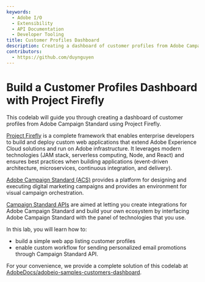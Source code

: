 ```yaml
---
keywords:
  - Adobe I/O
  - Extensibility
  - API Documentation
  - Developer Tooling
title: Customer Profiles Dashboard
description: Creating a dashboard of customer profiles from Adobe Campaign Standard using Project Firefly.
contributors: 
  - https://github.com/duynguyen 
---
```


# Build a Customer Profiles Dashboard with Project Firefly

This codelab will guide you through creating a dashboard of customer profiles from Adobe Campaign Standard using Project Firefly.  

[Project Firefly](https://github.com/AdobeDocs/project-firefly) is a complete framework that enables enterprise developers to build and deploy custom web applications that extend Adobe Experience Cloud solutions and run on Adobe infrastructure. It leverages modern technologies (JAM stack, serverless computing, Node, and React) and ensures best practices when building applications (event-driven architecture, microservices, continuous integration, and delivery).  

[Adobe Campaign Standard (ACS)](https://www.adobe.com/marketing/campaign.html) provides a platform for designing and executing digital marketing campaigns and provides an environment for visual campaign orchestration.  

[Campaign Standard APIs](https://docs.adobe.com/content/help/en/campaign-standard/using/working-with-apis/about-campaign-standard-apis/about-campaign-standard-apis.html) are aimed at letting you create integrations for Adobe Campaign Standard and build your own ecosystem by interfacing Adobe Campaign Standard with the panel of technologies that you use.

In this lab, you will learn how to:
* build a simple web app listing customer profiles 
* enable custom workflow for sending personalized email promotions through Campaign Standard API.

For your convenience, we provide a complete solution of this codelab at [AdobeDocs/adobeio-samples-customers-dashboard](https://github.com/AdobeDocs/adobeio-samples-customers-dashboard).  
